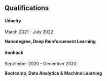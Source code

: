 <div class='PortMarker'>

## Qualifications

<div class='StyledHR'></div>

#### Udacity

March 2021 - July 2022

**Nanodegree, Deep Reinforcement Learning** 

<div class='StyledHR'></div>

#### Ironhack

September 2020 - December 2020

**Bootcamp, Data Analytics & Machine Learning** 

